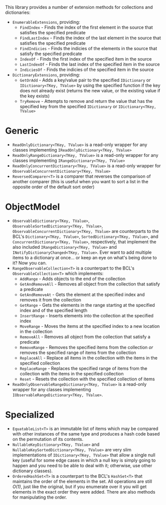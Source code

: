 This library provides a number of extension methods for collections and dictionaries:

* `EnumerableExtensions`, providing:
  * `FindIndex` - Finds the index of the first element in the source that satisfies the specified predicate
  * `FindLastIndex` - Finds the index of the last element in the source that satisfies the specified predicate
  * `FindIndicies` - Finds the indicies of the elements in the source that satisfy the specified predicate
  * `IndexOf` - Finds the first index of the specified item in the source
  * `LastIndexOf` - Finds the last index of the specified item in the source
  * `IndiciesOf` - Finds the indicies of the specified item in the source
* `DictionaryExtensions`, providing:
  * `GetOrAdd` - Adds a key/value pair to the specified `IDictionary` or `IDictionary<TKey, TValue>` by using the specified function if the key does not already exist (returns the new value, or the existing value if the key exists)
  * `TryRemove` - Attempts to remove and return the value that has the specified key from the specified `IDictionary` or `IDictionary<TKey, TValue>`

# Generic
* `ReadOnlyDictionary<TKey, TValue>` is a read-only wrapper for any classes implementing `IReadOnlyDictionary<TKey, TValue>`
* `ReadOnlyRangeDictionary<TKey, TValue>` is a read-only wrapper for any classes implementing `IRangeDictionary<TKey, TValue>`
* `ReadOnlyConcurrentDictionary<TKey, TValue>` is a read-only wrapper for `ObservableConcurrentDictionary<TKey, TValue>`
* `ReversedComparer<T>` is a comparer that reverses the comparison of another comparer (this is useful when you want to sort a list in the opposite order of the default sort order)

# ObjectModel
* `ObservableDictionary<TKey, TValue>`, `ObservableSortedDictionary<TKey, TValue>`, `ObservableConcurrentDictionary<TKey, TValue>` are counterparts to the BCL's `Dictionary<TKey, TValue>`, `SortedDictionary<TKey, TValue>`, and `ConcurrentDictionary<TKey, TValue>`, respectively, that implement the also included `IRangeDictionary<TKey, TValue>` and `INotifyDictionaryChanged<TKey, TValue>`. Ever want to add multiple items to a dictionary at once... or keep an eye on what's being done to it? Now you can.
* `RangeObservableCollection<T>` is a counterpart to the BCL's `ObservableCollection<T>` which implements:
  * `AddRange` - Adds objects to the end of the collection
  * `GetAndRemoveAll` - Removes all object from the collection that satisfy a predicate
  * `GetAndRemoveAt` - Gets the element at the specified index and removes it from the collection
  * `GetRange` - Gets the elements in the range starting at the specified index and of the specified length
  * `InsertRange` - Inserts elements into the collection at the specified index
  * `MoveRange` - Moves the items at the specified index to a new location in the collection
  * `RemoveAll` - Removes all object from the collection that satisfy a predicate
  * `RemoveRange` - Removes the specified items from the collection *or* removes the specified range of items from the collection
  * `ReplaceAll` - Replace all items in the collection with the items in the specified collection
  * `ReplaceRange` - Replaces the specified range of items from the collection with the items in the specified collection
  * `Reset` - Resets the collection with the specified collection of items
* `ReadOnlyObservableRangeDictionary<TKey, TValue>` is a read-only wrapper for any classes implementing `IObservableRangeDictionary<TKey, TValue>`.

# Specialized
* `EquatableList<T>` is an immutable list of items which may be compared with other instances of the same type and produces a hash code based on the permutation of its contents.
* `NullableKeyDictionary<TKey, TValue>` and `NullableKeySortedDictionary<TKey, TValue>` are very slim implementations of `IDictionary<TKey, TValue>` that allow a single null key (useful for some edge cases in which a null key is simply going to happen and you need to be able to deal with it; otherwise, use other dictionary classes).
* `OrderedHashSet<T>` is a counterpart to the BCL's `HashSet<T>` that maintains the order of the elements in the set. All operations are still *O(1)*, just like the original, but if you enumerate over it you will get elements in the exact order they were added. There are also methods for manipulating the order.